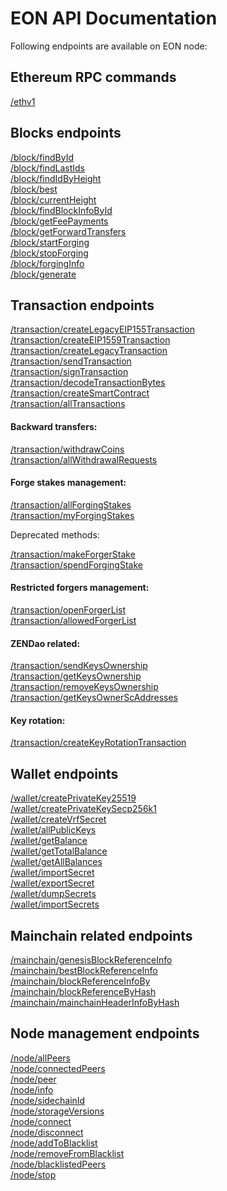 # EON API Documentation

Following endpoints are available on EON node:


## Ethereum RPC commands

[/ethv1](/doc/api/ethv1/index.md)

## Blocks endpoints 
[/block/findById](/doc/api/block/findById.md)\
[/block/findLastIds](/doc/api/block/findLastIds.md)\
[/block/findIdByHeight](/doc/api/block/findIdByHeight.md)\
[/block/best](/doc/api/block/best.md)\
[/block/currentHeight](/doc/api/block/currentHeight.md)\
[/block/findBlockInfoById](/doc/api/block/findBlockInfoById.md)\
[/block/getFeePayments](/doc/api/block/getFeePayments.md)\
[/block/getForwardTransfers](/doc/api/block/getForwardTransfers.md)\
[/block/startForging](/doc/api/block/startForging.md)\
[/block/stopForging](/doc/api/block/stopForging.md)\
[/block/forgingInfo](/doc/api/block/forgingInfo.md)\
[/block/generate](/doc/api/block/generate.md)

## Transaction endpoints 


[/transaction/createLegacyEIP155Transaction](/doc/api/transaction/createLegacyEIP155Transaction.md)\
[/transaction/createEIP1559Transaction](/doc/api/transaction/createEIP1559Transaction.md)\
[/transaction/createLegacyTransaction](/doc/api/transaction/createLegacyTransaction.md)\
[/transaction/sendTransaction](/doc/api/transaction/sendTransaction.md)\
[/transaction/signTransaction](/doc/api/transaction/signTransaction.md)\
[/transaction/decodeTransactionBytes](/doc/api/transaction/decodeTransactionBytes.md)\
[/transaction/createSmartContract](/doc/api/transaction/createSmartContract.md)\
[/transaction/allTransactions](/doc/api/transaction/allTransactions.md)

#### Backward transfers:

[/transaction/withdrawCoins](/doc/api/transaction/withdrawCoins.md)\
[/transaction/allWithdrawalRequests](/doc/api/transaction/allWithdrawalRequests.md)

#### Forge stakes management:

[/transaction/allForgingStakes](/doc/api/transaction/allForgingStakes.md)\
[/transaction/myForgingStakes](/doc/api/transaction/myForgingStakes.md)

Deprecated methods: 

[/transaction/makeForgerStake](/doc/api/transaction/makeForgerStake.md)\
[/transaction/spendForgingStake](/doc/api/transaction/spendForgingStake.md)

#### Restricted forgers management:

[/transaction/openForgerList](/doc/api/transaction/openForgerList.md)\
[/transaction/allowedForgerList](/doc/api/transaction/allowedForgerList.md)

#### ZENDao related:

[/transaction/sendKeysOwnership](/doc/api/transaction/sendKeysOwnership.md)\
[/transaction/getKeysOwnership](/doc/api/transaction/getKeysOwnership.md)\
[/transaction/removeKeysOwnership](/doc/api/transaction/removeKeysOwnership.md)\
[/transaction/getKeysOwnerScAddresses](/doc/api/transaction/getKeysOwnerScAddresses.md)

#### Key rotation:

[/transaction/createKeyRotationTransaction](/doc/api/transaction/createKeyRotationTransaction.md) 

## Wallet endpoints

[/wallet/createPrivateKey25519](/doc/api/wallet/createPrivateKey25519.md)\
[/wallet/createPrivateKeySecp256k1](/doc/api/wallet/createPrivateKeySecp256k1.md)\
[/wallet/createVrfSecret](/doc/api/wallet/createVrfSecret.md)\
[/wallet/allPublicKeys](/doc/api/wallet/allPublicKeys.md)\
[/wallet/getBalance](/doc/api/wallet/getBalance.md)\
[/wallet/getTotalBalance](/doc/api/wallet/getTotalBalance.md)\
[/wallet/getAllBalances](/doc/api/wallet/getAllBalances.md)\
[/wallet/importSecret](/doc/api/wallet/importSecret.md)\
[/wallet/exportSecret](/doc/api/wallet/exportSecret.md)\
[/wallet/dumpSecrets](/doc/api/wallet/dumpSecrets.md)\
[/wallet/importSecrets](/doc/api/wallet/importSecrets.md) 

## Mainchain related endpoints
[/mainchain/genesisBlockReferenceInfo](/doc/api/mainchain/genesisBlockReferenceInfo.md)\
[/mainchain/bestBlockReferenceInfo](/doc/api/mainchain/bestBlockReferenceInfo.md)\
[/mainchain/blockReferenceInfoBy](/doc/api/mainchain/blockReferenceInfoBy.md)\
[/mainchain/blockReferenceByHash](/doc/api/mainchain/blockReferenceByHash.md)\
[/mainchain/mainchainHeaderInfoByHash](/doc/api/mainchain/mainchainHeaderInfoByHash.md)

## Node management endpoints

[/node/allPeers](/doc/api/node/allPeers.md)\
[/node/connectedPeers](/doc/api/node/connectedPeers.md)\
[/node/peer](/doc/api/node/peer.md)\
[/node/info](/doc/api/node/info.md)\
[/node/sidechainId](/doc/api/node/sidechainId.md)\
[/node/storageVersions](/doc/api/node/storageVersions.md)\
[/node/connect](/doc/api/node/connect.md)\
[/node/disconnect](/doc/api/node/disconnect.md)\
[/node/addToBlacklist](/doc/api/node/addToBlacklist.md)\
[/node/removeFromBlacklist](/doc/api/node/removeFromBlacklist.md)\
[/node/blacklistedPeers](/doc/api/node/blacklistedPeers.md)\
[/node/stop](/doc/api/node/stop.md)

